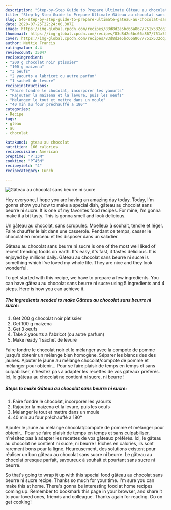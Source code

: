 ```yaml
---
description: "Step-by-Step Guide to Prepare Ultimate Gâteau au chocolat sans beurre ni sucre"
title: "Step-by-Step Guide to Prepare Ultimate Gâteau au chocolat sans beurre ni sucre"
slug: 546-step-by-step-guide-to-prepare-ultimate-gateau-au-chocolat-sans-beurre-ni-sucre
date: 2020-07-25T22:24:00.307Z
image: https://img-global.cpcdn.com/recipes/83d8d2e5bc66a867/751x532cq70/gateau-au-chocolat-sans-beurre-ni-sucre-photo-principale-de-la-recette.jpg
thumbnail: https://img-global.cpcdn.com/recipes/83d8d2e5bc66a867/751x532cq70/gateau-au-chocolat-sans-beurre-ni-sucre-photo-principale-de-la-recette.jpg
cover: https://img-global.cpcdn.com/recipes/83d8d2e5bc66a867/751x532cq70/gateau-au-chocolat-sans-beurre-ni-sucre-photo-principale-de-la-recette.jpg
author: Nettie Francis
ratingvalue: 4.4
reviewcount: 35047
recipeingredient:
- "200 g chocolat noir ptissier"
- "100 g maizena"
- "3 oeufs"
- "2 yaourts a labricot ou autre parfum"
- "1 sachet de levure"
recipeinstructions:
- "Faire fondre le chocolat, incorporer les yaourts"
- "Rajouter la maizena et la levure, puis les oeufs"
- "Melanger le tout et mettre dans un moule"
- "40 min au four préchauffé a 180°"
categories:
- Recipe
tags:
- gteau
- au
- chocolat

katakunci: gteau au chocolat 
nutrition: 166 calories
recipecuisine: American
preptime: "PT13M"
cooktime: "PT45M"
recipeyield: "4"
recipecategory: Lunch

---
```



![Gâteau au chocolat sans beurre ni sucre](https://img-global.cpcdn.com/recipes/83d8d2e5bc66a867/751x532cq70/gateau-au-chocolat-sans-beurre-ni-sucre-photo-principale-de-la-recette.jpg)

Hey everyone, I hope you are having an amazing day today. Today, I'm gonna show you how to make a special dish, gâteau au chocolat sans beurre ni sucre. It is one of my favorites food recipes. For mine, I'm gonna make it a bit tasty. This is gonna smell and look delicious.

Un gâteau au chocolat, sans scrupules. Moelleux à souhait, tendre et léger. Faire chauffer le lait dans une casserole. Pendant ce temps, casser le chocolat en morceau et les disposer dans un saladier.

Gâteau au chocolat sans beurre ni sucre is one of the most well liked of recent trending foods on earth. It's easy, it's fast, it tastes delicious. It is enjoyed by millions daily. Gâteau au chocolat sans beurre ni sucre is something which I've loved my whole life. They are nice and they look wonderful.


To get started with this recipe, we have to prepare a few ingredients. You can have gâteau au chocolat sans beurre ni sucre using 5 ingredients and 4 steps. Here is how you can achieve it.

<!--inarticleads1-->

##### The ingredients needed to make Gâteau au chocolat sans beurre ni sucre:

1. Get 200 g chocolat noir pâtissier
1. Get 100 g maizena
1. Get 3 oeufs
1. Take 2 yaourts a l&#39;abricot (ou autre parfum)
1. Make ready 1 sachet de levure


Faire fondre le chocolat noir et le mélanger avec la compote de pomme jusqu&#39;à obtenir un mélange bien homogène. Séparer les blancs des des jaunes. Ajouter le jaune au mélange chocolat/compote de pomme et mélanger pour obtenir… Pour se faire plaisir de temps en temps et sans culpabiliser, n&#39;hésitez pas à adapter les recettes de vos gâteaux préférés. Ici, le gâteau au chocolat ne contient ni sucre, ni beurre ! 

<!--inarticleads2-->

##### Steps to make Gâteau au chocolat sans beurre ni sucre:

1. Faire fondre le chocolat, incorporer les yaourts
1. Rajouter la maizena et la levure, puis les oeufs
1. Melanger le tout et mettre dans un moule
1. 40 min au four préchauffé a 180°


Ajouter le jaune au mélange chocolat/compote de pomme et mélanger pour obtenir… Pour se faire plaisir de temps en temps et sans culpabiliser, n&#39;hésitez pas à adapter les recettes de vos gâteaux préférés. Ici, le gâteau au chocolat ne contient ni sucre, ni beurre ! Riches en calories, ils sont rarement bons pour la ligne. Heureusement, des solutions existent pour réaliser un bon gâteau au chocolat sans sucre ni beurre. Le gâteau au chocolat presque parfait, savoureux à souhait et pourtant sans sucre ni beurre. 

So that's going to wrap it up with this special food gâteau au chocolat sans beurre ni sucre recipe. Thanks so much for your time. I'm sure you can make this at home. There's gonna be interesting food at home recipes coming up. Remember to bookmark this page in your browser, and share it to your loved ones, friends and colleague. Thanks again for reading. Go on get cooking!
